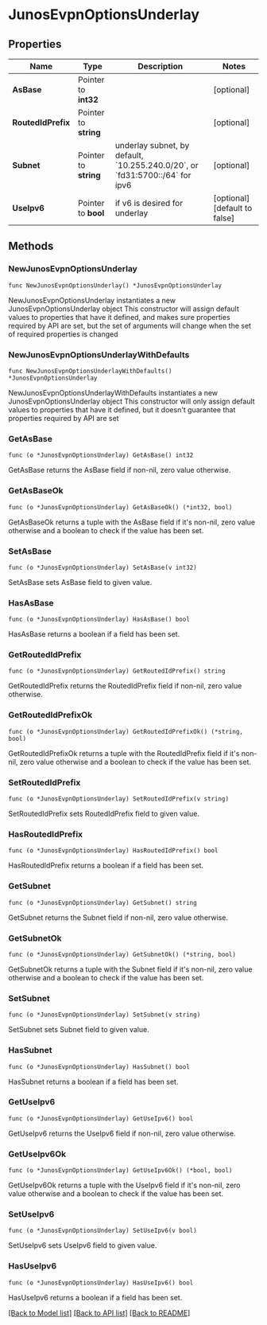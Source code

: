 # JunosEvpnOptionsUnderlay

## Properties

Name | Type | Description | Notes
------------ | ------------- | ------------- | -------------
**AsBase** | Pointer to **int32** |  | [optional] 
**RoutedIdPrefix** | Pointer to **string** |  | [optional] 
**Subnet** | Pointer to **string** | underlay subnet, by default, &#x60;10.255.240.0/20&#x60;, or &#x60;fd31:5700::/64&#x60; for ipv6 | [optional] 
**UseIpv6** | Pointer to **bool** | if v6 is desired for underlay | [optional] [default to false]

## Methods

### NewJunosEvpnOptionsUnderlay

`func NewJunosEvpnOptionsUnderlay() *JunosEvpnOptionsUnderlay`

NewJunosEvpnOptionsUnderlay instantiates a new JunosEvpnOptionsUnderlay object
This constructor will assign default values to properties that have it defined,
and makes sure properties required by API are set, but the set of arguments
will change when the set of required properties is changed

### NewJunosEvpnOptionsUnderlayWithDefaults

`func NewJunosEvpnOptionsUnderlayWithDefaults() *JunosEvpnOptionsUnderlay`

NewJunosEvpnOptionsUnderlayWithDefaults instantiates a new JunosEvpnOptionsUnderlay object
This constructor will only assign default values to properties that have it defined,
but it doesn't guarantee that properties required by API are set

### GetAsBase

`func (o *JunosEvpnOptionsUnderlay) GetAsBase() int32`

GetAsBase returns the AsBase field if non-nil, zero value otherwise.

### GetAsBaseOk

`func (o *JunosEvpnOptionsUnderlay) GetAsBaseOk() (*int32, bool)`

GetAsBaseOk returns a tuple with the AsBase field if it's non-nil, zero value otherwise
and a boolean to check if the value has been set.

### SetAsBase

`func (o *JunosEvpnOptionsUnderlay) SetAsBase(v int32)`

SetAsBase sets AsBase field to given value.

### HasAsBase

`func (o *JunosEvpnOptionsUnderlay) HasAsBase() bool`

HasAsBase returns a boolean if a field has been set.

### GetRoutedIdPrefix

`func (o *JunosEvpnOptionsUnderlay) GetRoutedIdPrefix() string`

GetRoutedIdPrefix returns the RoutedIdPrefix field if non-nil, zero value otherwise.

### GetRoutedIdPrefixOk

`func (o *JunosEvpnOptionsUnderlay) GetRoutedIdPrefixOk() (*string, bool)`

GetRoutedIdPrefixOk returns a tuple with the RoutedIdPrefix field if it's non-nil, zero value otherwise
and a boolean to check if the value has been set.

### SetRoutedIdPrefix

`func (o *JunosEvpnOptionsUnderlay) SetRoutedIdPrefix(v string)`

SetRoutedIdPrefix sets RoutedIdPrefix field to given value.

### HasRoutedIdPrefix

`func (o *JunosEvpnOptionsUnderlay) HasRoutedIdPrefix() bool`

HasRoutedIdPrefix returns a boolean if a field has been set.

### GetSubnet

`func (o *JunosEvpnOptionsUnderlay) GetSubnet() string`

GetSubnet returns the Subnet field if non-nil, zero value otherwise.

### GetSubnetOk

`func (o *JunosEvpnOptionsUnderlay) GetSubnetOk() (*string, bool)`

GetSubnetOk returns a tuple with the Subnet field if it's non-nil, zero value otherwise
and a boolean to check if the value has been set.

### SetSubnet

`func (o *JunosEvpnOptionsUnderlay) SetSubnet(v string)`

SetSubnet sets Subnet field to given value.

### HasSubnet

`func (o *JunosEvpnOptionsUnderlay) HasSubnet() bool`

HasSubnet returns a boolean if a field has been set.

### GetUseIpv6

`func (o *JunosEvpnOptionsUnderlay) GetUseIpv6() bool`

GetUseIpv6 returns the UseIpv6 field if non-nil, zero value otherwise.

### GetUseIpv6Ok

`func (o *JunosEvpnOptionsUnderlay) GetUseIpv6Ok() (*bool, bool)`

GetUseIpv6Ok returns a tuple with the UseIpv6 field if it's non-nil, zero value otherwise
and a boolean to check if the value has been set.

### SetUseIpv6

`func (o *JunosEvpnOptionsUnderlay) SetUseIpv6(v bool)`

SetUseIpv6 sets UseIpv6 field to given value.

### HasUseIpv6

`func (o *JunosEvpnOptionsUnderlay) HasUseIpv6() bool`

HasUseIpv6 returns a boolean if a field has been set.


[[Back to Model list]](../README.md#documentation-for-models) [[Back to API list]](../README.md#documentation-for-api-endpoints) [[Back to README]](../README.md)


